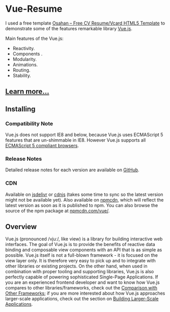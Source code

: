 # Vue-Resume

I used a free template [Osahan – Free CV Resume/Vcard HTML5 Template](https://graygrids.com/item/osahan-free-cv-resumevcard-html5-template/)
to demonstrate some of the features remarkable library [Vue.js](http://vuejs.org/). 

Main features of the Vue.js:

- Reactivity.
- Components .
- Modularity.
- Animations.
- Routing.
- Stability.


## [Learn more...](http://blog.evanyou.me/2015/10/25/vuejs-re-introduction/)

## Installing

### Compatibility Note

Vue.js does not support IE8 and below, because Vue.js uses ECMAScript 5 features 
that are un-shimmable in IE8. However Vue.js supports all [ECMAScript 5 compliant browsers](http://caniuse.com/#feat=es5).

### Release Notes

Detailed release notes for each version are available on [GitHub](https://github.com/vuejs/vue/releases).

### CDN
Available on [jsdelivr](http://cdn.jsdelivr.net/vue/1.0.26/vue.min.js) or 
[cdnjs](http://cdnjs.cloudflare.com/ajax/libs/vue/1.0.26/vue.min.js) 
(takes some time to sync so the latest version might not be available yet).
Also available on [npmcdn](https://npmcdn.com/vue/dist/vue.min.js), 
which will reflect the latest version as soon as it is published to npm. 
You can also browse the source of the npm package at [npmcdn.com/vue/](https://npmcdn.com/vue/).

## Overview

Vue.js (pronounced /vjuː/, like view) is a library for building interactive web interfaces. 
The goal of Vue.js is to provide the benefits of reactive data binding and composable 
view components with an API that is as simple as possible.
Vue.js itself is not a full-blown framework - it is focused on the view layer only. 
It is therefore very easy to pick up and to integrate with other libraries or 
existing projects. On the other hand, when used in combination with proper tooling 
and supporting libraries, Vue.js is also perfectly capable of powering sophisticated 
Single-Page Applications.
If you are an experienced frontend developer and want to know how Vue.js compares 
to other libraries/frameworks, check out the [Comparison with Other Frameworks](http://vuejs.org/guide/comparison.html); 
if you are more interested about how Vue.js approaches larger-scale applications, 
check out the section on [Building Larger-Scale Applications](http://vuejs.org/guide/application.html).
